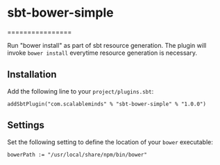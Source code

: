 # sbt-bower-simple
================

Run "bower install" as part of sbt resource generation. 
The plugin will invoke `bower install` everytime resource generation is necessary.

## Installation

Add the following line to your `project/plugins.sbt`:

```
addSbtPlugin("com.scalableminds" % "sbt-bower-simple" % "1.0.0")
```

## Settings

Set the following setting to define the location of your `bower` executable:

```
bowerPath := "/usr/local/share/npm/bin/bower"
```